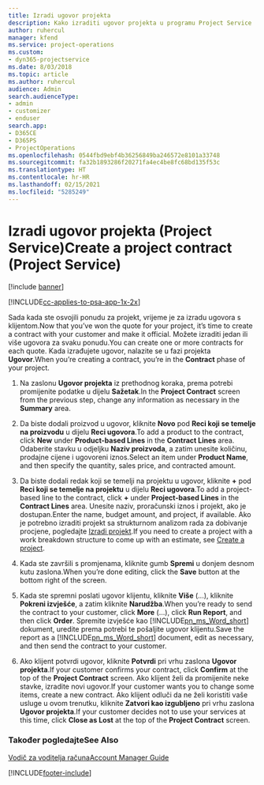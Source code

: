 ```yaml
---
title: Izradi ugovor projekta
description: Kako izraditi ugovor projekta u programu Project Service
author: ruhercul
manager: kfend
ms.service: project-operations
ms.custom:
- dyn365-projectservice
ms.date: 8/03/2018
ms.topic: article
ms.author: ruhercul
audience: Admin
search.audienceType:
- admin
- customizer
- enduser
search.app:
- D365CE
- D365PS
- ProjectOperations
ms.openlocfilehash: 0544fbd9ebf4b36256849ba246572e8101a33748
ms.sourcegitcommit: fa32b1893286f20271fa4ec4be8fc68bd135f53c
ms.translationtype: HT
ms.contentlocale: hr-HR
ms.lasthandoff: 02/15/2021
ms.locfileid: "5285249"
---
```

# <a name="create-a-project-contract-project-service"></a><span data-ttu-id="064a4-103">Izradi ugovor projekta (Project Service)</span><span class="sxs-lookup"><span data-stu-id="064a4-103">Create a project contract (Project Service)</span></span>

[!include [banner](../includes/psa-now-project-operations.md)]

[!INCLUDE[cc-applies-to-psa-app-1x-2x](../includes/cc-applies-to-psa-app-1x-2x.md)]

<span data-ttu-id="064a4-104">Sada kada ste osvojili ponudu za projekt, vrijeme je za izradu ugovora s klijentom.</span><span class="sxs-lookup"><span data-stu-id="064a4-104">Now that you’ve won the quote for your project, it’s time to create a contract with your customer and make it official.</span></span> <span data-ttu-id="064a4-105">Možete izraditi jedan ili više ugovora za svaku ponudu.</span><span class="sxs-lookup"><span data-stu-id="064a4-105">You can create one or more contracts for each quote.</span></span> <span data-ttu-id="064a4-106">Kada izrađujete ugovor, nalazite se u fazi projekta **Ugovor**.</span><span class="sxs-lookup"><span data-stu-id="064a4-106">When you’re creating a contract, you’re in the **Contract** phase of your project.</span></span>  
  
1. <span data-ttu-id="064a4-107">Na zaslonu **Ugovor projekta** iz prethodnog koraka, prema potrebi promijenite podatke u dijelu **Sažetak**.</span><span class="sxs-lookup"><span data-stu-id="064a4-107">In the **Project Contract** screen from the previous step, change any information as necessary in the **Summary** area.</span></span>  
  
2. <span data-ttu-id="064a4-108">Da biste dodali proizvod u ugovor, kliknite **Novo** pod **Reci koji se temelje na proizvodu** u dijelu **Reci ugovora**.</span><span class="sxs-lookup"><span data-stu-id="064a4-108">To add a product to the contract, click **New** under **Product-based Lines** in the **Contract Lines** area.</span></span> <span data-ttu-id="064a4-109">Odaberite stavku u odjeljku **Naziv proizvoda**, a zatim unesite količinu, prodajne cijene i ugovoreni iznos.</span><span class="sxs-lookup"><span data-stu-id="064a4-109">Select an item under **Product Name**, and then specify the quantity, sales price, and contracted amount.</span></span>  
  
3. <span data-ttu-id="064a4-110">Da biste dodali redak koji se temelji na projektu u ugovor, kliknite **+** pod **Reci koji se temelje na projektu** u dijelu **Reci ugovora**.</span><span class="sxs-lookup"><span data-stu-id="064a4-110">To add a project-based line to the contract, click **+** under **Project-based Lines** in the **Contract Lines** area.</span></span> <span data-ttu-id="064a4-111">Unesite naziv, proračunski iznos i projekt, ako je dostupan.</span><span class="sxs-lookup"><span data-stu-id="064a4-111">Enter the name, budget amount, and project, if available.</span></span> <span data-ttu-id="064a4-112">Ako je potrebno izraditi projekt sa strukturnom analizom rada za dobivanje procjene, pogledajte [Izradi projekt](../psa/create-project.md).</span><span class="sxs-lookup"><span data-stu-id="064a4-112">If you need to create a project with a work breakdown structure to come up with an estimate, see [Create a project](../psa/create-project.md).</span></span>  
  
4. <span data-ttu-id="064a4-113">Kada ste završili s promjenama, kliknite gumb **Spremi** u donjem desnom kutu zaslona.</span><span class="sxs-lookup"><span data-stu-id="064a4-113">When you’re done editing, click the **Save** button at the bottom right of the screen.</span></span>  
  
5. <span data-ttu-id="064a4-114">Kada ste spremni poslati ugovor klijentu, kliknite **Više** (...), kliknite **Pokreni izvješće**, a zatim kliknite **Narudžba**.</span><span class="sxs-lookup"><span data-stu-id="064a4-114">When you’re ready to send the contract to your customer, click **More** (…), click **Run Report**, and then click **Order**.</span></span> <span data-ttu-id="064a4-115">Spremite izvješće kao [!INCLUDE[pn_ms_Word_short](../includes/pn-ms-word-short.md)] dokument, uredite prema potrebi te pošaljite ugovor klijentu.</span><span class="sxs-lookup"><span data-stu-id="064a4-115">Save the report as a [!INCLUDE[pn_ms_Word_short](../includes/pn-ms-word-short.md)] document, edit as necessary, and then send the contract to your customer.</span></span>  
  
6. <span data-ttu-id="064a4-116">Ako klijent potvrdi ugovor, kliknite **Potvrdi** pri vrhu zaslona **Ugovor projekta**.</span><span class="sxs-lookup"><span data-stu-id="064a4-116">If your customer confirms your contract, click **Confirm** at the top of the **Project Contract** screen.</span></span> <span data-ttu-id="064a4-117">Ako klijent želi da promijenite neke stavke, izradite novi ugovor.</span><span class="sxs-lookup"><span data-stu-id="064a4-117">If your customer wants you to change some items, create a new contract.</span></span> <span data-ttu-id="064a4-118">Ako klijent odluči da ne želi koristiti vaše usluge u ovom trenutku, kliknite **Zatvori kao izgubljeno** pri vrhu zaslona **Ugovor projekta**.</span><span class="sxs-lookup"><span data-stu-id="064a4-118">If your customer decides not to use your services at this time, click **Close as Lost** at the top of the **Project Contract** screen.</span></span>  
  
### <a name="see-also"></a><span data-ttu-id="064a4-119">Također pogledajte</span><span class="sxs-lookup"><span data-stu-id="064a4-119">See Also</span></span>  
 [<span data-ttu-id="064a4-120">Vodič za voditelja računa</span><span class="sxs-lookup"><span data-stu-id="064a4-120">Account Manager Guide</span></span>](../psa/account-manager-guide.md)


[!INCLUDE[footer-include](../includes/footer-banner.md)]